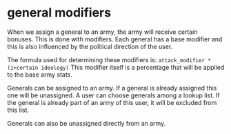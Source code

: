 # general modifiers
When we assign a general to an army, the army will receive certain bonuses.
This is done with modifiers. Each general has a base modifier and this is also influenced by the political direction of the user.

The formula used for determining these modifiers is: ```attack_modifier * (1+certain ideology)```
This modifier itself is a percentage that will be applied to the base army stats.

Generals can be assigned to an army. If a general is already assigned this one will be unassigned.
A user can choose generals among a lookup list. If the general is already part of an army of this user, it will be excluded
from this list.

Generals can also be unassigned directly from an army.